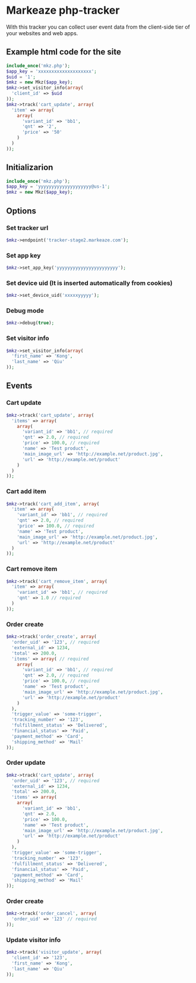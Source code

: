 # Markeaze php-tracker

With this tracker you can collect user event data from the client-side tier of your websites and web apps.

## Example html code for the site

```php
include_once('mkz.php');
$app_key = 'xxxxxxxxxxxxxxxxxxxx';
$uid = '1';
$mkz = new Mkz($app_key);
$mkz->set_visitor_info(array(
  'client_id' => $uid
));
$mkz->track('cart_update', array(
  'item' => array(
    array(
      'variant_id' => 'bb1',
      'qnt' => '2',
      'price' => '50'
    )
  )
));

```

## Initializarion

```php
include_once('mkz.php');
$app_key = 'yyyyyyyyyyyyyyyyyyyy@us-1';
$mkz = new Mkz($app_key);

```

## Options

### Set tracker url

```php
$mkz->endpoint('tracker-stage2.markeaze.com');
```

### Set app key

```php
$mkz->set_app_key('yyyyyyyyyyyyyyyyyyyyyyy');
```

### Set device uid (It is inserted automatically from cookies)

```php
$mkz->set_device_uid('xxxxxyyyyy');
```

### Debug mode

```php
$mkz->debug(true);
```

### Set visitor info

```php
$mkz->set_visitor_info(array(
  'first_name' => 'Kong',
  'last_name' => 'Qiu'
));
```

## Events

### Cart update

```php
$mkz->track('cart_update', array(
  'items' => array(
    array(
      'variant_id' => 'bb1', // required
      'qnt' => 2.0, // required
      'price' => 100.0, // required
      'name' => 'Test product',
      'main_image_url' => 'http://example.net/product.jpg',
      'url' => 'http://example.net/product'
    )
  )
));
```

### Cart add item

```php
$mkz->track('cart_add_item', array(
  'item' => array(
    'variant_id' => 'bb1', // required
    'qnt' => 2.0, // required
    'price' => 100.0, // required
    'name' => 'Test product',
    'main_image_url' => 'http://example.net/product.jpg',
    'url' => 'http://example.net/product'
  )
));
```

### Cart remove item

```php
$mkz->track('cart_remove_item', array(
  'item' => array(
    'variant_id' => 'bb1', // required
    'qnt' => 1.0 // required
  )
));
```

### Order create

```php
$mkz->track('order_create', array(
  'order_uid' => '123', // required
  'external_id' => 1234,
  'total' => 200.0,
  'items' => array( // required
    array(
      'variant_id' => 'bb1', // required
      'qnt' => 2.0, // required
      'price' => 100.0, // required
      'name' => 'Test product',
      'main_image_url' => 'http://example.net/product.jpg',
      'url' => 'http://example.net/product'
    )
  ),
  'trigger_value' => 'some-trigger',
  'tracking_number' => '123',
  'fulfillment_status' => 'Delivered',
  'financial_status' => 'Paid',
  'payment_method' => 'Card',
  'shipping_method' => 'Mail'
));
```

### Order update

```php
$mkz->track('cart_update', array(
  'order_uid' => '123', // required
  'external_id' => 1234,
  'total' => 200.0,
  'items' => array(
    array(
      'variant_id' => 'bb1',
      'qnt' => 2.0,
      'price' => 100.0,
      'name' => 'Test product',
      'main_image_url' => 'http://example.net/product.jpg',
      'url' => 'http://example.net/product'
    )
  ),
  'trigger_value' => 'some-trigger',
  'tracking_number' => '123',
  'fulfillment_status' => 'Delivered',
  'financial_status' => 'Paid',
  'payment_method' => 'Card',
  'shipping_method' => 'Mail'
));
```

### Order create

```php
$mkz->track('order_cancel', array(
  'order_uid' => '123' // required
));
```

### Update visitor info

```php
$mkz->track('visitor_update', array(
  'client_id' => '123',
  'first_name' => 'Kong',
  'last_name' => 'Qiu'
));
```
